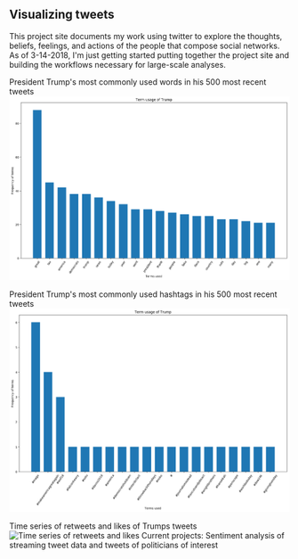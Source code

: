 ## Visualizing tweets 

This project site documents my work using twitter to explore the thoughts, beliefs, feelings, and actions of the people that compose social networks. As of 3-14-2018, I'm just getting started putting together the project site and building the workflows necessary for large-scale analyses.

President Trump's most commonly used words in his 500 most recent tweets
![Trumps most commonly used words in his 500 most recent tweets](/figures/terms.png)

President Trump's most commonly used hashtags in his 500 most recent tweets
![Trumps most commonly used hashtags in his 500 most recent tweets](/figures/hashtags.png)

Time series of retweets and likes of Trumps tweets
![Time series of retweets and likes]()
Current projects: Sentiment analysis of streaming tweet data and tweets of politicians of interest



